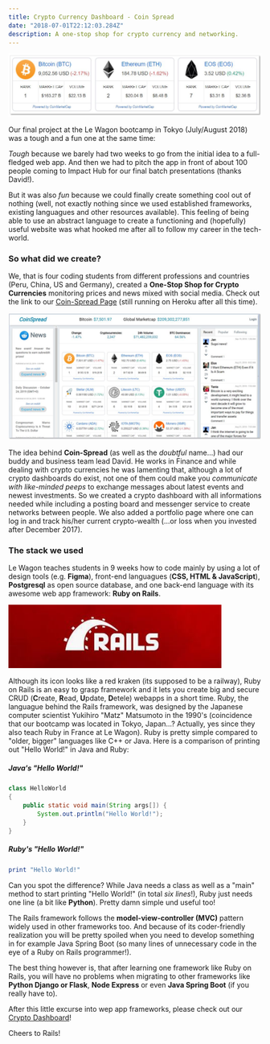 ```yaml
---
title: Crypto Currency Dashboard - Coin Spread 
date: "2018-07-01T22:12:03.284Z"
description: A one-stop shop for crypto currency and networking. 
---
```


![Coin Spread Header](./coinspreadheader.jpg)

Our final project at the Le Wagon bootcamp in Tokyo (July/August 2018) was a tough and a fun one at the same time: 

_Tough_ because we barely had two weeks to go from the initial idea to a full-fledged web app. And then we had to pitch the app in front of about 100 people coming to Impact Hub for our final batch presentations (thanks David!). 

But it was also _fun_ because we could finally create something cool out of nothing (well, not exactly nothing since we used established frameworks, existing languagues and other resources available). This feeling of being able to use an abstract language to create a functioning and (hopefully) useful website was what hooked me after all to follow my career in the tech-world.  

### So what did we create? 

We, that is four coding students from different professions and countries (Peru, China, US and Germany), created a **One-Stop Shop for Crypto Currencies** monitoring prices and news mixed with social media. Check out the link to our [Coin-Spread Page](http://www.coin-spread.com) (still running on Heroku after all this time).

![Coin Spread Index Page](./coinspread.jpg)

The idea behind **Coin-Spread** (as well as the _doubtful_ name...) had our buddy and business team lead David. He works in Finance and while dealing with crypto currencies he was lamenting that, although a lot of crypto dashboards do exist, not one of them could make you _communicate with like-minded peeps_ to exchange messages about latest events and newest investments. So we created a crypto dashboard with all informations needed while including a posting board and messenger service to create networks between people. We also added a portfolio page where one can log in and track his/her current crypto-wealth (...or loss when you invested after December 2017).

### The stack we used

Le Wagon teaches students in 9 weeks how to code mainly by using a lot of design tools (e.g. **Figma**), front-end languagues (**CSS, HTML & JavaScript**), **Postgresql** as open source database, and one back-end language with its awesome web app framework: **Ruby on Rails**.

![Ruby on Rails](./rubyrails.png)

Although its icon looks like a red kraken (its supposed to be a railway), Ruby on Rails is an easy to grasp framework and it lets you create big and secure CRUD (**C**reate, **R**ead, **U**pdate, **D**etele) webapps in a short time. Ruby, the languague behind the Rails framework, was designed by the Japanese computer scientist Yukihiro "Matz" Matsumoto in the 1990's (coincidence that our bootcamp was located in Tokyo, Japan...? Actually, yes since they also teach Ruby in France at Le Wagon). Ruby is pretty simple compared to "older, bigger" languages like C++ or Java. Here is a comparison of printing out "Hello World!" in Java and Ruby:

##### Java's "Hello World!"

```java
class HelloWorld 
{ 
    public static void main(String args[]) { 
        System.out.println("Hello World!"); 
    } 
} 
```


##### Ruby's "Hello World!"

```ruby
print "Hello World!"
```


Can you spot the difference? While Java needs a class as well as a "main" method to start printing "Hello World!" (in total _six lines_!), Ruby just needs one line (a bit like **Python**). Pretty damn simple und useful too! 

The Rails framework follows the **model-view-controller (MVC)** pattern widely used in other frameworks too. And because of its coder-friendly realization you will be pretty spoiled when you need to develop something in for example Java Spring Boot (so many lines of unnecessary code in the eye of a Ruby on Rails programmer!).

The best thing however is, that after learning one framework like Ruby on Rails, you will have no problems when migrating to other frameworks like **Python Django or Flask**, **Node Express** or even **Java Spring Boot** (if you really have to).    

After this little excurse into wep app frameworks, please check out our [Crypto Dashboard](http://www.coin-spread.com)!

Cheers to Rails! 
